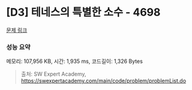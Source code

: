 # [D3] 테네스의 특별한 소수 - 4698 

[문제 링크](https://swexpertacademy.com/main/code/problem/problemDetail.do?contestProbId=AWRuoqCKkE0DFAXt) 

### 성능 요약

메모리: 107,956 KB, 시간: 1,935 ms, 코드길이: 1,326 Bytes



> 출처: SW Expert Academy, https://swexpertacademy.com/main/code/problem/problemList.do